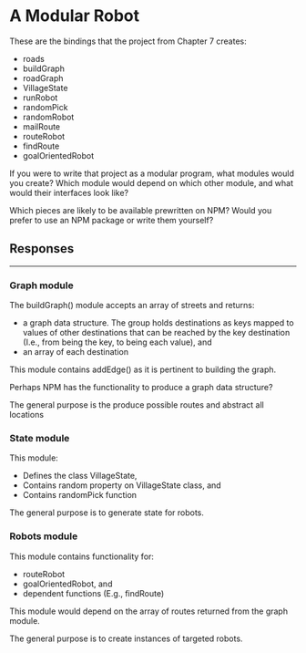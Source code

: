 # A Modular Robot

These are the bindings that the project from Chapter 7 creates:

* roads
* buildGraph
* roadGraph
* VillageState
* runRobot
* randomPick
* randomRobot
* mailRoute
* routeRobot
* findRoute
* goalOrientedRobot

If you were to write that project as a modular program, what modules would you create? Which module would depend on which other module, and what would their interfaces look like?

Which pieces are likely to be available prewritten on NPM? Would you prefer to use an NPM package or write them yourself?

## Responses
___

### Graph module 

The buildGraph() module accepts an array of streets and returns: 
* a graph data structure.  The group holds destinations as keys mapped to values of other destinations that can be reached by the key destination (I.e., from being the key, to being each value), and
* an array of each destination

This module contains addEdge() as it is pertinent to building the graph.

Perhaps NPM has the functionality to produce a graph data structure? 

The general purpose is the produce possible routes and abstract all locations

### State module 

This module:
* Defines the class VillageState, 
* Contains random property on VillageState class, and 
* Contains randomPick function 

The general purpose is to generate state for robots. 

### Robots module

This module contains functionality for:
* routeRobot
* goalOrientedRobot, and
* dependent functions (E.g., findRoute)

This module would depend on the array of routes returned from the graph module.  

The general purpose is to create instances of targeted robots.  
